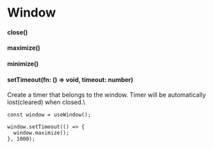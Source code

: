 Window
====

#### close()

#### maximize()

#### minimize()

#### setTimeout(fn: () => void, timeout: number)
Create a timer that belongs to the window. Timer will be automatically lost(cleared) when closed.\
```tsx
const window = useWindow();

window.setTimeout(() => {
  window.maximize();
}, 1000);
```
